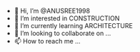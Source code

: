 - 👋 Hi, I’m @ANUSREE1998
- 👀 I’m interested in CONSTRUCTION
- 🌱 I’m currently learning ARCHITECTURE
- 💞️ I’m looking to collaborate on ...
- 📫 How to reach me ...

<!---
ANUSREE1998/ANUSREE1998 is a ✨ special ✨ repository because its `README.md` (this file) appears on your GitHub profile.
You can click the Preview link to take a look at your changes.
--->
